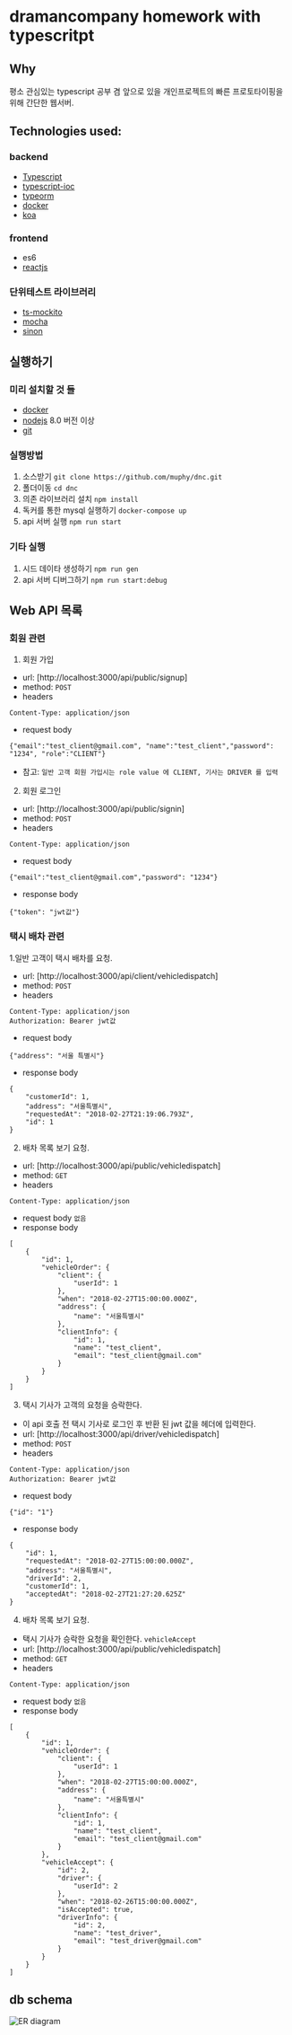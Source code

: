 # dramancompany homework with typescritpt

## Why 
평소 관심있는 typescript 공부 겸 앞으로 있을 개인프로젝트의 빠른 프로토타이핑을 위해 간단한 웹서버.

## Technologies used:

### backend

* [Typescript](https://www.typescriptlang.org/)
* [typescript-ioc](https://www.npmjs.com/package/typescript-ioc)
* [typeorm](https://www.npmjs.com/package/typeorm)
* [docker](https://www.docker.com/)
* [koa](https://www.npmjs.com/package/koa)

### frontend
* es6
* [reactjs](https://reactjs.org/)

### 단위테스트 라이브러리

* [ts-mockito](https://www.npmjs.com/package/ts-mockito)
* [mocha](https://www.npmjs.com/package/mocha)
* [sinon](https://www.npmjs.com/package/sinon)

## 실행하기
### 미리 설치할 것 들
* [docker](https://www.docker.com/community-edition)
* [nodejs](https://nodejs.org/ko/) 8.0 버전 이상
* [git](https://git-scm.com/downloads)
### 실행방법
1. 소스받기 `git clone https://github.com/muphy/dnc.git`
2. 폴더이동 `cd dnc`
3. 의존 라이브러리 설치 `npm install`
4. 독커를 통한 mysql 실행하기 `docker-compose up`
5. api 서버 실행 `npm run start`

### 기타 실행
1. 시드 데이타 생성하기 `npm run gen`
2. api 서버 디버그하기 `npm run start:debug`

## Web API 목록
### 회원 관련
1. 회원 가입 
- url: [http://localhost:3000/api/public/signup]
- method: `POST`
- headers
```
Content-Type: application/json
```
- request body
```
{"email":"test_client@gmail.com", "name":"test_client","password": "1234", "role":"CLIENT"}
```
- 참고: `일반 고객 회원 가입시는 role value 에 CLIENT, 기사는 DRIVER 를 입력`
2. 회원 로그인
- url: [http://localhost:3000/api/public/signin]
- method: `POST`
- headers
```
Content-Type: application/json
```
- request body
```
{"email":"test_client@gmail.com","password": "1234"}
```
- response body
```
{"token": "jwt값"}
```
### 택시 배차 관련 
1.일반 고객이 택시 배차를 요청.
- url: [http://localhost:3000/api/client/vehicledispatch]
- method: `POST`
- headers
```
Content-Type: application/json
Authorization: Bearer jwt값
```
- request body
```
{"address": "서울 특별시"}
```
- response body
```
{
    "customerId": 1,
    "address": "서울특별시",
    "requestedAt": "2018-02-27T21:19:06.793Z",
    "id": 1
}
```
2. 배차 목록 보기 요청.
- url: [http://localhost:3000/api/public/vehicledispatch]
- method: `GET`
- headers
```
Content-Type: application/json
```
- request body 
  `없음`
- response body
```
[
    {
        "id": 1,
        "vehicleOrder": {
            "client": {
                "userId": 1
            },
            "when": "2018-02-27T15:00:00.000Z",
            "address": {
                "name": "서울특별시"
            },
            "clientInfo": {
                "id": 1,
                "name": "test_client",
                "email": "test_client@gmail.com"
            }
        }
    }
]
```
3. 택시 기사가 고객의 요청을 승락한다.
- 이 api 호출 전 택시 기사로 로그인 후 반환 된 jwt 값을 헤더에 입력한다.
- url: [http://localhost:3000/api/driver/vehicledispatch]
- method: `POST`
- headers
```
Content-Type: application/json
Authorization: Bearer jwt값
```
- request body
```
{"id": "1"}
```
- response body
```
{
    "id": 1,
    "requestedAt": "2018-02-27T15:00:00.000Z",
    "address": "서울특별시",
    "driverId": 2,
    "customerId": 1,
    "acceptedAt": "2018-02-27T21:27:20.625Z"
}
```
4. 배차 목록 보기 요청.
- 택시 기사가 승락한 요청을 확인한다. `vehicleAccept`
- url: [http://localhost:3000/api/public/vehicledispatch]
- method: `GET`
- headers
```
Content-Type: application/json
```
- request body 
  `없음`
- response body
```
[
    {
        "id": 1,
        "vehicleOrder": {
            "client": {
                "userId": 1
            },
            "when": "2018-02-27T15:00:00.000Z",
            "address": {
                "name": "서울특별시"
            },
            "clientInfo": {
                "id": 1,
                "name": "test_client",
                "email": "test_client@gmail.com"
            }
        },
        "vehicleAccept": {
            "id": 2,
            "driver": {
                "userId": 2
            },
            "when": "2018-02-26T15:00:00.000Z",
            "isAccepted": true,
            "driverInfo": {
                "id": 2,
                "name": "test_driver",
                "email": "test_driver@gmail.com"
            }
        }
    }
]
```

## db schema
![ER diagram](./docs/images/db_schema.png)